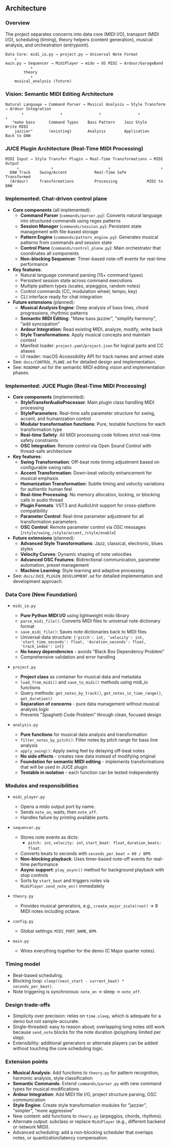 ## Architecture

### Overview
The project separates concerns into data core (MIDI I/O), transport (MIDI I/O), scheduling (timing), theory helpers (content generation), musical analysis, and orchestration (entrypoint).

```
Data Core: midi_io.py → project.py → Universal Note Format
    ↓
main.py → Sequencer → MidiPlayer → mido → OS MIDI → Ardour/GarageBand
           ↑
        theory
           ↑
    musical_analysis (future)
```

### Vision: Semantic MIDI Editing Architecture
```
Natural Language → Command Parser → Musical Analysis → Style Transform → Ardour Integration
       ↓                ↓                ↓                ↓                ↓
   "make bass      Command Types    Bass Pattern    Jazz Style      Write MIDI
    jazzier"       (existing)       Analysis        Application     Back to DAW
```

### JUCE Plugin Architecture (Real-Time MIDI Processing)
```
MIDI Input → Style Transfer Plugin → Real-Time Transformations → MIDI Output
     ↓              ↓                        ↓                      ↓
  DAW Track    Swing/Accent            Real-Time Safe         Transformed
  (Ardour)     Transformations         Processing             MIDI to DAW
```

### Implemented: Chat-driven control plane
- **Core components** (all implemented):
  - **Command Parser** (`commands/parser.py`): Converts natural language into structured commands using regex patterns
  - **Session Manager** (`commands/session.py`): Persistent state management with file-based storage
  - **Pattern Engine** (`commands/pattern_engine.py`): Generates musical patterns from commands and session state
  - **Control Plane** (`commands/control_plane.py`): Main orchestrator that coordinates all components
  - **Non-blocking Sequencer**: Timer-based note-off events for real-time performance
- **Key features**:
  - Natural language command parsing (15+ command types)
  - Persistent session state across command executions
  - Multiple pattern types (scales, arpeggios, random notes)
  - Control commands (CC, modulation wheel, tempo, key)
  - CLI interface ready for chat integration
- **Future extensions** (planned):
  - **Musical Analysis Engine**: Deep analysis of bass lines, chord progressions, rhythmic patterns
  - **Semantic MIDI Editing**: "Make bass jazzier", "simplify harmony", "add syncopation"
  - **Ardour Integration**: Read existing MIDI, analyze, modify, write back
  - **Style Transformations**: Apply musical concepts and maintain context
  - Manifest loader: `project.yaml`/`project.json` for logical parts and CC aliases
  - UI reader: macOS Accessibility API for track names and armed state
- See: `docs/CONTROL_PLANE.md` for detailed design and implementation.
- See: `ROADMAP.md` for the semantic MIDI editing vision and implementation phases.

### Implemented: JUCE Plugin (Real-Time MIDI Processing)
- **Core components** (implemented):
  - **StyleTransferAudioProcessor**: Main plugin class handling MIDI processing
  - **StyleParameters**: Real-time safe parameter structure for swing, accent, and humanization control
  - **Modular transformation functions**: Pure, testable functions for each transformation type
  - **Real-time Safety**: All MIDI processing code follows strict real-time safety constraints
  - **OSC Integration**: Remote control via Open Sound Control with thread-safe architecture
- **Key features**:
  - **Swing Transformation**: Off-beat note timing adjustment based on configurable swing ratio
  - **Accent Transformation**: Down-beat velocity enhancement for musical emphasis
  - **Humanization Transformation**: Subtle timing and velocity variations for authentic human feel
  - **Real-time Processing**: No memory allocation, locking, or blocking calls in audio thread
  - **Plugin Formats**: VST3 and AudioUnit support for cross-platform compatibility
  - **Parameter Control**: Real-time parameter adjustment for all transformation parameters
  - **OSC Control**: Remote parameter control via OSC messages (`/style/swing`, `/style/accent`, `/style/enable`)
- **Future extensions** (planned):
  - **Advanced Style Transformations**: Jazz, classical, electronic, blues styles
  - **Velocity Curves**: Dynamic shaping of note velocities
  - **Advanced OSC Features**: Bidirectional communication, parameter automation, preset management
  - **Machine Learning**: Style learning and adaptive processing
- See: `docs/JUCE_PLUGIN_DEVELOPMENT.md` for detailed implementation and development approach.

### Data Core (New Foundation)
- `midi_io.py`
  - **Pure Python MIDI I/O** using lightweight mido library
  - `parse_midi_file()`: Converts MIDI files to universal note dictionary format
  - `save_midi_file()`: Saves note dictionaries back to MIDI files
  - Universal data structure: `{'pitch': int, 'velocity': int, 'start_time_seconds': float, 'duration_seconds': float, 'track_index': int}`
  - **No heavy dependencies** - avoids "Black Box Dependency Problem"
  - Comprehensive validation and error handling

- `project.py`
  - **Project class** as container for musical data and metadata
  - `load_from_midi()` and `save_to_midi()` methods using midi_io functions
  - Query methods: `get_notes_by_track()`, `get_notes_in_time_range()`, `get_duration()`
  - **Separation of concerns** - pure data management without musical analysis logic
  - Prevents "Spaghetti Code Problem" through clean, focused design

- `analysis.py`
  - **Pure functions** for musical data analysis and transformation
  - `filter_notes_by_pitch()`: Filter notes by pitch range for bass line analysis
  - `apply_swing()`: Apply swing feel by delaying off-beat notes
  - **No side effects** - creates new data instead of modifying original
  - **Foundation for semantic MIDI editing** - implements transformations that will be used in JUCE plugin
  - **Testable in isolation** - each function can be tested independently

### Modules and responsibilities
- `midi_player.py`
  - Opens a mido output port by name.
  - Sends `note_on`, waits, then `note_off`.
  - Handles failure by printing available ports.

- `sequencer.py`
  - Stores note events as dicts:
    - `pitch: int`, `velocity: int`, `start_beat: float`, `duration_beats: float`.
  - Converts beats to seconds with `seconds_per_beat = 60 / BPM`.
  - **Non-blocking playback**: Uses timer-based note-off events for real-time performance
  - **Async support**: `play_async()` method for background playback with stop controls
  - Sorts by `start_beat` and triggers notes via `MidiPlayer.send_note_on()` immediately

- `theory.py`
  - Provides musical generators, e.g., `create_major_scale(root)` → 8 MIDI notes including octave.

- `config.py`
  - Global settings: `MIDI_PORT_NAME`, `BPM`.

- `main.py`
  - Wires everything together for the demo (C Major quarter notes).

### Timing model
- Beat-based scheduling.
- Blocking loop: `sleep((next_start - current_beat) * seconds_per_beat)`.
- Note triggering is synchronous: `note_on` → sleep → `note_off`.

### Design trade-offs
- Simplicity over precision: relies on `time.sleep`, which is adequate for a demo but not sample-accurate.
- Single-threaded: easy to reason about; overlapping long notes still work because `send_note` blocks for the note duration (polyphony limited per step).
- Extensibility: additional generators or alternate players can be added without touching the core scheduling logic.

### Extension points
- **Musical Analysis**: Add functions to `theory.py` for pattern recognition, harmonic analysis, style classification
- **Semantic Commands**: Extend `commands/parser.py` with new command types for musical modifications
- **Ardour Integration**: Add MIDI file I/O, project structure parsing, OSC communication
- **Style Engine**: Create style transformation modules for "jazzier", "simpler", "more aggressive"
- New content: add functions to `theory.py` (arpeggios, chords, rhythms).
- Alternate output: subclass or replace `MidiPlayer` (e.g., different backend or network MIDI).
- Advanced scheduling: add a non-blocking scheduler that overlaps notes, or quantization/latency compensation.


